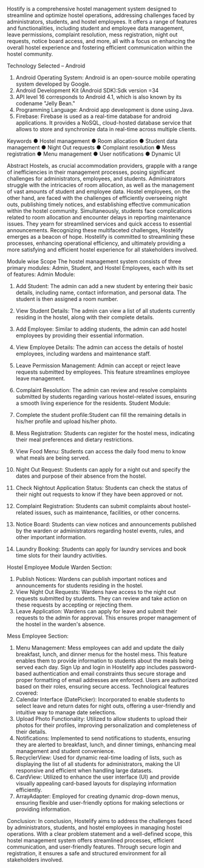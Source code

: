 Hostify is a comprehensive hostel management system designed to streamline and optimize hostel
operations, addressing challenges faced by administrators, students, and hostel employees. It offers a
range of features and functionalities, including student and employee data management, leave
permissions, complaint resolution, mess registration, night out requests, notice board access, and
more, all with a focus on enhancing the overall hostel experience and fostering efficient
communication within the hostel community.

Technology Selected – Android
1. Android Operating System: Android is an open-source mobile operating system developed
by Google.
2. Android Development Kit (Android SDK):Sdk version =34
3. API level 16 corresponds to Android 4.1, which is also known by its codename "Jelly Bean."
4. Programming Language: Android app development is done using Java.
5. Firebase: Firebase is used as a real-time database for android applications. It provides a
NoSQL, cloud-hosted database service that allows to store and synchronize data in real-time
across multiple clients.

Keywords
● Hostel management
● Room allocation
● Student data management
● Night Out requests
● Complaint resolution
● Mess registration
● Menu management
● User notifications
● Dynamic UI

Abstract
Hostels, as crucial accommodation providers, grapple with a range of inefficiencies in their
management processes, posing significant challenges for administrators, employees, and students.
Administrators struggle with the intricacies of room allocation, as well as the management of vast
amounts of student and employee data. Hostel employees, on the other hand, are faced with the
challenges of efficiently overseeing night outs, publishing timely notices, and establishing effective
communication within the hostel community. Simultaneously, students face complications related to
room allocation and encounter delays in reporting maintenance issues. They yearn for streamlined
services and quick access to essential announcements.
Recognizing these multifaceted challenges, Hostelify emerges as a beacon of hope. Hostelify is
committed to streamlining these processes, enhancing operational efficiency, and ultimately providing
a more satisfying and efficient hostel experience for all stakeholders involved.

Module wise Scope
The hostel management system consists of three primary modules: Admin, Student, and Hostel
Employees, each with its set of features:
Admin Module:
1. Add Student: The admin can add a new student by entering their basic details, including
name, contact information, and personal data. The student is then assigned a room number.
2. View Student Details: The admin can view a list of all students currently residing in the
hostel, along with their complete details.

3. Add Employee: Similar to adding students, the admin can add hostel employees by providing
their essential information.
4. View Employee Details: The admin can access the details of hostel employees, including
wardens and maintenance staff.
5. Leave Permission Management: Admin can accept or reject leave requests submitted by
employees. This feature streamlines employee leave management.
6. Complaint Resolution: The admin can review and resolve complaints submitted by students
regarding various hostel-related issues, ensuring a smooth living experience for the residents.
Student Module:
1. Complete the student profile:Student can fill the remaining details in his/her profile and
upload his/her photo.
2. Mess Registration: Students can register for the hostel mess, indicating their meal
preferences and dietary restrictions.
3. View Food Menu: Students can access the daily food menu to know what meals are being
served.
4. Night Out Request: Students can apply for a night out and specify the dates and purpose of
their absence from the hostel.
5. Check Nightout Application Status: Students can check the status of their night out requests
to know if they have been approved or not.
6. Complaint Registration: Students can submit complaints about hostel-related issues, such as
maintenance, facilities, or other concerns.
7. Notice Board: Students can view notices and announcements published by the warden or
administrators regarding hostel events, rules, and other important information.
8. Laundry Booking: Students can apply for laundry services and book time slots for their
laundry activities.

Hostel Employee Module
Warden Section:
1. Publish Notices: Wardens can publish important notices and announcements for students
residing in the hostel.
2. View Night Out Requests: Wardens have access to the night out requests submitted by
students. They can review and take action on these requests by accepting or rejecting them.
3. Leave Application: Wardens can apply for leave and submit their requests to the admin for
approval. This ensures proper management of the hostel in the warden's absence.

Mess Employee Section:
1. Menu Management: Mess employees can add and update the daily breakfast, lunch, and
dinner menus for the hostel mess. This feature enables them to provide information to
students about the meals being served each day.
Sign Up and login in Hostelify app includes password-based authentication and email constraints
thus secure storage and proper formatting of email addresses are enforced. Users are authorized based
on their roles, ensuring secure access.
Technological features covered:
1. Calendar Interface (DatePicker): Incorporated to enable students to select leave and return
dates for night outs, offering a user-friendly and intuitive way to manage date selections.
2. Upload Photo Functionality: Utilized to allow students to upload their photos for their
profiles, improving personalization and completeness of their details.
3. Notifications: Implemented to send notifications to students, ensuring they are alerted to
breakfast, lunch, and dinner timings, enhancing meal management and student convenience.
4. RecyclerView: Used for dynamic real-time loading of lists, such as displaying the list of all
students for administrators, making the UI responsive and efficient when handling large
datasets.
5. CardView: Utilized to enhance the user interface (UI) and provide visually appealing
card-based layouts for displaying information efficiently.
6. ArrayAdapter: Employed for creating dynamic drop-down menus, ensuring flexible and
user-friendly options for making selections or providing information.

Conclusion:
In conclusion, Hostelify aims to address the challenges faced by administrators, students, and hostel
employees in managing hostel operations. With a clear problem statement and a well-defined scope,
this hostel management system offers streamlined processes, efficient communication, and
user-friendly features. Through secure login and registration, it ensures a safe and structured
environment for all stakeholders involved.
